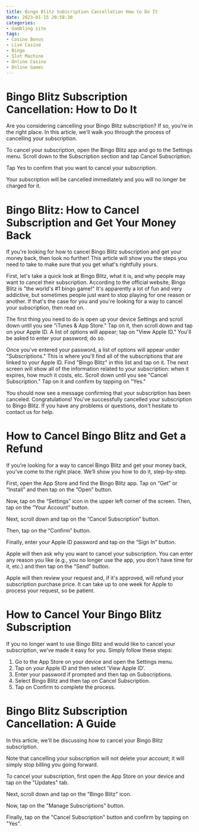 ```yaml
---
title: Bingo Blitz Subscription Cancellation How to Do It
date: 2023-01-15 20:58:30
categories:
- Gambling site
tags:
- Casino Bonus
- Live Casino
- Bingo
- Slot Machine
- Online Casino
- Online Games
---
```



#  Bingo Blitz Subscription Cancellation: How to Do It

Are you considering cancelling your Bingo Blitz subscription? If so, you're in the right place. In this article, we'll walk you through the process of cancelling your subscription.

To cancel your subscription, open the Bingo Blitz app and go to the Settings menu. Scroll down to the Subscription section and tap Cancel Subscription.

Tap Yes to confirm that you want to cancel your subscription.

Your subscription will be cancelled immediately and you will no longer be charged for it.

#  Bingo Blitz: How to Cancel Subscription and Get Your Money Back

If you're looking for how to cancel Bingo Blitz subscription and get your money back, then look no further! This article will show you the steps you need to take to make sure that you get what's rightfully yours.

First, let's take a quick look at Bingo Blitz, what it is, and why people may want to cancel their subscription. According to the official website, Bingo Blitz is "the world's #1 bingo game!" It's apparently a lot of fun and very addictive, but sometimes people just want to stop playing for one reason or another. If that's the case for you and you're looking for a way to cancel your subscription, then read on.

The first thing you need to do is open up your device Settings and scroll down until you see "iTunes & App Store." Tap on it, then scroll down and tap on your Apple ID. A list of options will appear; tap on "View Apple ID." You'll be asked to enter your password; do so.

Once you've entered your password, a list of options will appear under "Subscriptions." This is where you'll find all of the subscriptions that are linked to your Apple ID. Find "Bingo Blitz" in this list and tap on it. The next screen will show all of the information related to your subscription: when it expires, how much it costs, etc. Scroll down until you see "Cancel Subscription." Tap on it and confirm by tapping on "Yes."

You should now see a message confirming that your subscription has been canceled. Congratulations! You've successfully cancelled your subscription to Bingo Blitz. If you have any problems or questions, don't hesitate to contact us for help.

#  How to Cancel Bingo Blitz and Get a Refund

If you’re looking for a way to cancel Bingo Blitz and get your money back, you’ve come to the right place. We’ll show you how to do it, step-by-step.

First, open the App Store and find the Bingo Blitz app. Tap on “Get” or “Install” and then tap on the “Open” button.

Now, tap on the “Settings” icon in the upper left corner of the screen. Then, tap on the “Your Account” button.

Next, scroll down and tap on the “Cancel Subscription” button.

Then, tap on the “Confirm” button.

Finally, enter your Apple ID password and tap on the “Sign In” button.

Apple will then ask why you want to cancel your subscription. You can enter any reason you like (e.g., you no longer use the app, you don't have time for it, etc.) and then tap on the “Send” button.

Apple will then review your request and, if it's approved, will refund your subscription purchase price. It can take up to one week for Apple to process your request, so be patient.

#  How to Cancel Your Bingo Blitz Subscription 

If you no longer want to use Bingo Blitz and would like to cancel your subscription, we’ve made it easy for you. Simply follow these steps: 

1. Go to the App Store on your device and open the Settings menu. 
2. Tap on your Apple ID and then select ‘View Apple ID’. 
3. Enter your password if prompted and then tap on Subscriptions. 
4. Select Bingo Blitz and then tap on Cancel Subscription. 
5. Tap on Confirm to complete the process.

#  Bingo Blitz Subscription Cancellation: A Guide

In this article, we'll be discussing how to cancel your Bingo Blitz subscription.

Note that cancelling your subscription will not delete your account; it will simply stop billing you going forward.

To cancel your subscription, first open the App Store on your device and tap on the "Updates" tab.

Next, scroll down and tap on the "Bingo Blitz" icon.

Now, tap on the "Manage Subscriptions" button.

Finally, tap on the "Cancel Subscription" button and confirm by tapping on "Yes".